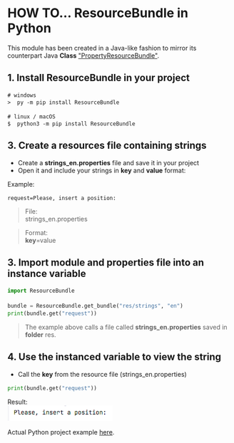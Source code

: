 # HOW TO... ResourceBundle in Python

This module has been created in a Java-like fashion to mirror its counterpart Java **Class** ["PropertyResourceBundle"](https://docs.oracle.com/en/java/javase/20/docs/api/java.base/java/util/PropertyResourceBundle.html).
## 1. Install ResourceBundle in your project
```
# windows
>  py -m pip install ResourceBundle

# linux / macOS
$  python3 -m pip install ResourceBundle
```

## 3. Create a resources file containing **strings**
- Create a **strings_en.properties** file and save it in your project
- Open it and include your strings in **key** and **value** format:

Example:
``` Properties
request=Please, insert a position: 
```
> File: <br>
strings_en.properties

> Format: <br>
**key**=value 

## 3. Import module and properties file into an instance variable

``` Python
import ResourceBundle

bundle = ResourceBundle.get_bundle("res/strings", "en")
print(bundle.get("request"))
```

> The example above calls a file called **strings_en.properties** saved in **folder** res.

## 4. Use the instanced variable to view the string

- Call the **key** from the resource file (strings_en.properties)
``` Python
print(bundle.get("request"))
```
Result:
<br>
<img src="/assets/images/string_example.png">

Actual Python project example [here](DB_Param_i18n/).
